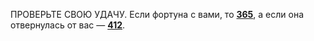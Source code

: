 ПРОВЕРЬТЕ СВОЮ УДАЧУ. Если фортуна с вами, то [**365**](#n_365), а если она отвернулась от вас — [**412**](#n_412).

